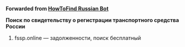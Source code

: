 **Forwarded from [HowToFind Russian Bot](https://t.me/HowToFindRU_Robot)**

**Поиск по свидетельству о регистрации транспортного средства России**

1. fssp.online — задолженности, поиск бесплатный